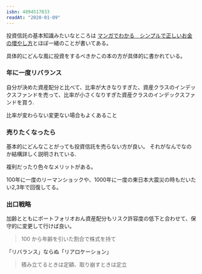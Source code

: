 ```yaml
---
isbn: 4894517833
readAt: "2020-01-09"
---
```


投資信託の基本知識みたいなところは [マンガでわかる　シンプルで正しいお金の増やし方](/books/4065155711)とほぼ一緒のことが書いてある。

具体的にどんな風に投資をするべきかこの本の方が具体的に書かれている。

### 年に一度リバランス

自分が決めた資産配分と比べて、比率が大きなりすぎた、資産クラスのインデックスファンドを売って、比率が小さくなりすぎた資産クラスのインデックスファンドを買う.

比率が変わらない変更ない場合もよくあること

### 売りたくなったら

基本的にどんなことがっても投資信託を売らない方が良い。
それがなんでなのか結構詳しく説明されている.

複利だったり色々なメリットがある。

100年に一度のリーマンショックや、1000年に一度の東日本大震災の時もだいたい2,3年で回復してる。

### 出口戦略

加齢とともにポートフォリオおん資産配分もリスク許容度の低下と合わせて、保守的に変更して行けば良い。

> 100 から年齢を引いた割合で株式を持て

「リバランス」ならぬ「リアロケーション」

> 積み立てるときは定額、取り崩すときは定立